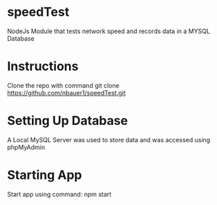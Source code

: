 # speedTest
NodeJs Module that tests network speed and records data in a MYSQL Database
# Instructions
Clone the repo with command git clone https://github.com/nbauer1/speedTest.git
# Setting Up Database
A Local MySQL Server was used to store data and was accessed using phpMyAdmin
# Starting App
Start app using command: npm start

